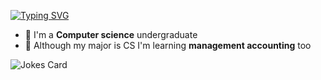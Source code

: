 [![Typing SVG](https://readme-typing-svg.herokuapp.com/?lines=Hello+Visitor;I'm+Thevindu+Kulasinghe)](https://git.io/typing-svg)

- 👀 I'm a **Computer science** undergraduate
- 🌱 Although my major is CS I'm learning **management accounting** too


<!---
kulasinghet/kulasinghet is a ✨ special ✨ repository because its `README.md` (this file) appears on your GitHub profile.
You can click the Preview link to take a look at your changes.
--->



![Jokes Card](https://readme-jokes.vercel.app/api)
